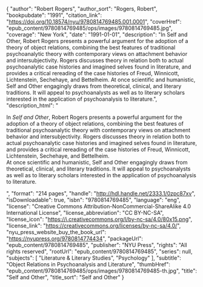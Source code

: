 {
  "author": "Robert Rogers",
  "author_sort": "Rogers, Robert",
  "bookpubdate": "1991",
  "citation_link": "https://doi.org/10.18574/nyu/9780814769485.001.0001",
  "coverHref": "epub_content/9780814769485/ops/images/9780814769485.jpg",
  "coverage": "New York",
  "date": "1991-01-01",
  "description": "In Self and Other, Robert Rogers presents a powerful argument for the adoption of a theory of object relations, combining the best features of traditional psychoanalytic theory with contemporary views on attachment behavior and intersubjectivity. Rogers discusses theory in relation both to actual psychoanalytic case histories and imagined selves found in literature, and provides a critical rereading of the case histories of Freud, Winnicott, Lichtenstein, Sechehaye, and Bettelheim. At once scientific and humanistic, Self and Other engagingly draws from theoretical, clinical, and literary traditions.  It will appeal to psychoanalysts as well as to literary scholars interested in the application of psychoanalysis to literature.",
  "description_html": "<p>In <i>Self and Other</i>, Robert Rogers presents a powerful argument for the adoption of a theory of object relations, combining the best features of traditional psychoanalytic theory with contemporary views on attachment behavior and intersubjectivity. Rogers discusses theory in relation both to actual psychoanalytic case histories and imagined selves found in literature, and provides a critical rereading of the case histories of Freud, Winnicott, Lichtenstein, Sechehaye, and Bettelheim.<br> At once scientific and humanistic, Self and Other engagingly draws from theoretical, clinical, and literary traditions.  It will appeal to psychoanalysts as well as to literary scholars interested in the application of psychoanalysis to literature.</p>",
  "format": "214 pages",
  "handle": "http://hdl.handle.net/2333.1/0zpc87xv",
  "isDownloadable": true,
  "isbn": "9780814769485",
  "language": "eng",
  "license": "Creative Commons Attribution-NonCommercial-ShareAlike 4.0 International License",
  "license_abbreviation": "CC BY-NC-SA",
  "license_icon": "https://i.creativecommons.org/l/by-nc-sa/4.0/80x15.png",
  "license_link": "https://creativecommons.org/licenses/by-nc-sa/4.0/",
  "nyu_press_website_buy_the_book_url": "https://nyupress.org/9780814774434",
  "packageUrl": "epub_content/9780814769485",
  "publisher": "NYU Press",
  "rights": "All rights reserved",
  "rootUrl": "epub_content/9780814769485",
  "series": null,
  "subjects": [
    "Literature & Literary Studies",
    "Psychology"
  ],
  "subtitle": "Object Relations in Psychoanalysis and Literature",
  "thumbHref": "epub_content/9780814769485/ops/images/9780814769485-th.jpg",
  "title": "Self and Other",
  "title_sort": "Self and Other"
}
